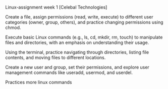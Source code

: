 Linux-assignment week 1 [Celebal Technologies]



Create a file, assign permissions (read, write, execute) to different user categories (owner, group, others), and practice changing permissions using chmod.

Execute basic Linux commands (e.g., ls, cd, mkdir, rm, touch) to manipulate files and directories, with an emphasis on understanding their usage.

Using the terminal, practice navigating through directories, listing file contents, and moving files to different locations.

Create a new user and group, set their permissions, and explore user management commands like useradd, usermod, and userdel.

Practices more linux commands
